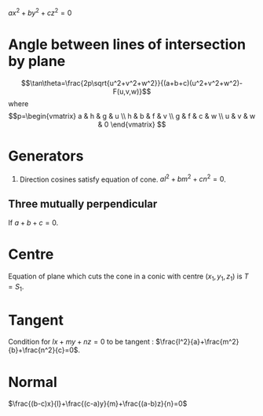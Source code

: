$ax^2+by^2+cz^2=0$
# Angle between lines of intersection by plane
$$\tan\theta=\frac{2p\sqrt{u^2+v^2+w^2}}{(a+b+c)(u^2+v^2+w^2)-F(u,v,w)}$$
where
$$p=\begin{vmatrix}
a & h & g & u \\
h & b & f & v \\
g & f & c & w \\
u & v & w & 0 
\end{vmatrix} $$
# Generators
1. Direction cosines satisfy equation of cone. $al^2+bm^2+cn^2=0$.
## Three mutually perpendicular
If $a+b+c=0$.
# Centre
Equation of plane which cuts the cone in a conic with centre $(x_1,y_1,z_1)$ is $T=S_1$.
# Tangent
Condition for $lx+my+nz=0$ to be tangent : $\frac{l^2}{a}+\frac{m^2}{b}+\frac{n^2}{c}=0$.
# Normal
$\frac{(b-c)x}{l}+\frac{(c-a)y}{m}+\frac{(a-b)z}{n}=0$
